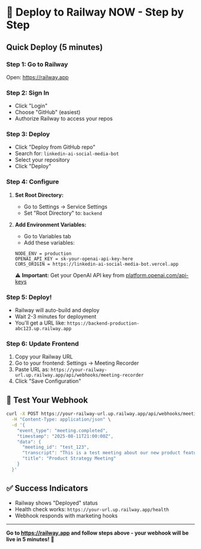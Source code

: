 # 🚀 Deploy to Railway NOW - Step by Step

## Quick Deploy (5 minutes)

### Step 1: Go to Railway
Open: https://railway.app

### Step 2: Sign In
- Click "Login" 
- Choose "GitHub" (easiest)
- Authorize Railway to access your repos

### Step 3: Deploy
- Click "Deploy from GitHub repo"
- Search for: `linkedin-ai-social-media-bot`
- Select your repository
- Click "Deploy"

### Step 4: Configure
1. **Set Root Directory:**
   - Go to Settings → Service Settings
   - Set "Root Directory" to: `backend`

2. **Add Environment Variables:**
   - Go to Variables tab
   - Add these variables:
   ```
   NODE_ENV = production
   OPENAI_API_KEY = sk-your-openai-api-key-here
   CORS_ORIGIN = https://linkedin-ai-social-media-bot.vercel.app
   ```
   
   ⚠️ **Important:** Get your OpenAI API key from [platform.openai.com/api-keys](https://platform.openai.com/api-keys)

### Step 5: Deploy!
- Railway will auto-build and deploy
- Wait 2-3 minutes for deployment
- You'll get a URL like: `https://backend-production-abc123.up.railway.app`

### Step 6: Update Frontend
1. Copy your Railway URL
2. Go to your frontend: Settings → Meeting Recorder
3. Paste URL as: `https://your-railway-url.up.railway.app/api/webhooks/meeting-recorder`
4. Click "Save Configuration"

## 🧪 Test Your Webhook
```bash
curl -X POST https://your-railway-url.up.railway.app/api/webhooks/meeting-recorder \
  -H "Content-Type: application/json" \
  -d '{
    "event_type": "meeting.completed",
    "timestamp": "2025-08-11T21:00:00Z",
    "data": {
      "meeting_id": "test_123",
      "transcript": "This is a test meeting about our new product features.",
      "title": "Product Strategy Meeting"
    }
  }'
```

## ✅ Success Indicators
- Railway shows "Deployed" status
- Health check works: `https://your-url.up.railway.app/health`
- Webhook responds with marketing hooks

---

**Go to https://railway.app and follow steps above - your webhook will be live in 5 minutes!** 🚀